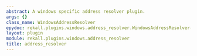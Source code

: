 ```yaml
---
abstract: A windows specific address resolver plugin.
args: {}
class_name: WindowsAddressResolver
epydoc: rekall.plugins.windows.address_resolver.WindowsAddressResolver-class.html
layout: plugin
module: rekall.plugins.windows.address_resolver
title: address_resolver
---
```


